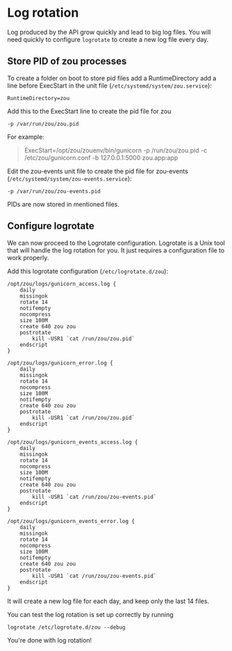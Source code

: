 # Log rotation

Log produced by the API grow quickly and lead to big log files. You will need
quickly to configure `logrotate` to create a new log file every day.


## Store PID of zou processes

To create a folder on boot to store pid files add a RuntimeDirectory add a line
before ExecStart in the unit file
(`/etc/systemd/system/zou.service`):

```
RuntimeDirectory=zou
```

Add this to the ExecStart line to create the pid file for zou

```
-p /var/run/zou/zou.pid
```
For example:
> ExecStart=/opt/zou/zouenv/bin/gunicorn -p /run/zou/zou.pid  -c /etc/zou/gunicorn.conf -b 127.0.0.1:5000 zou.app:app

Edit the zou-events unit file to create the pid file for zou-events  
(`/etc/systemd/system/zou-events.service`):

```
-p /var/run/zou/zou-events.pid
```

PIDs are now stored in mentioned files. 

## Configure logrotate

We can now proceed to the Logrotate configuration. Logrotate is a Unix tool 
that will handle the log rotation for you. It just requires a configuration 
file to work properly.

Add this logrotate configuration (`/etc/logrotate.d/zou`):

```
/opt/zou/logs/gunicorn_access.log {
    daily
    missingok
    rotate 14
    notifempty
    nocompress
    size 100M
    create 640 zou zou
    postrotate
        kill -USR1 `cat /run/zou/zou.pid`
    endscript
}

/opt/zou/logs/gunicorn_error.log {
    daily
    missingok
    rotate 14
    nocompress
    size 100M
    notifempty
    create 640 zou zou
    postrotate
        kill -USR1 `cat /run/zou/zou.pid`
    endscript
}

/opt/zou/logs/gunicorn_events_access.log {
    daily
    missingok
    rotate 14
    nocompress
    size 100M
    notifempty
    create 640 zou zou
    postrotate
        kill -USR1 `cat /run/zou/zou-events.pid`
    endscript
}

/opt/zou/logs/gunicorn_events_error.log {
    daily
    missingok
    rotate 14
    nocompress
    size 100M
    notifempty
    create 640 zou zou
    postrotate
        kill -USR1 `cat /run/zou/zou-events.pid`
    endscript
}
```

It will create a new log file for each day, and keep only the last 14 files.

You can test the log rotation is set up correctly by running
```
logrotate /etc/logrotate.d/zou --debug
```
You're done with log rotation!
